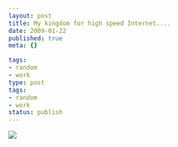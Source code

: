 ```yaml
---
layout: post
title: My kingdom for high speed Internet....
date: 2009-01-22
published: true
meta: {}

tags:
- random
- work
type: post
tags:
- random
- work
status: publish
---
```



![](http://media.eick.us/2011/05/3218095868_67676ef6da_o.png)

